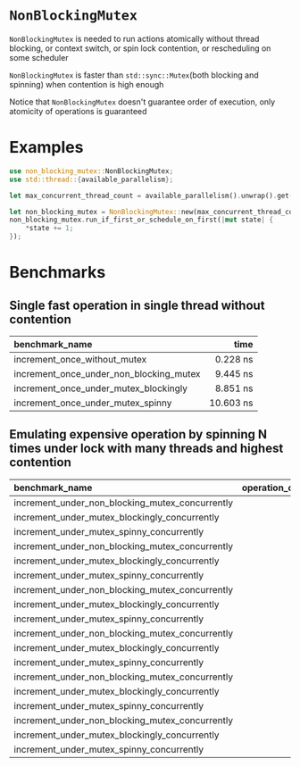 # `NonBlockingMutex`

`NonBlockingMutex` is needed to run actions
atomically without thread blocking, or context
switch, or spin lock contention, or rescheduling
on some scheduler

`NonBlockingMutex` is faster than `std::sync::Mutex`(both blocking and spinning)
when contention is high enough

Notice that `NonBlockingMutex` doesn't guarantee order
of execution, only atomicity of operations is guaranteed

# Examples
```rust
use non_blocking_mutex::NonBlockingMutex;
use std::thread::{available_parallelism};

let max_concurrent_thread_count = available_parallelism().unwrap().get();

let non_blocking_mutex = NonBlockingMutex::new(max_concurrent_thread_count, 0);
non_blocking_mutex.run_if_first_or_schedule_on_first(|mut state| {
    *state += 1;
});
```

# Benchmarks
## Single fast operation in single thread without contention
| benchmark_name                          |      time |
|:----------------------------------------|----------:|
| increment_once_without_mutex            |  0.228 ns |
| increment_once_under_non_blocking_mutex |  9.445 ns |
| increment_once_under_mutex_blockingly   |  8.851 ns |
| increment_once_under_mutex_spinny       | 10.603 ns |

## Emulating expensive operation by spinning N times under lock with many threads and highest contention
| benchmark_name                                  | operation_count_per_thread | spin_under_lock_count | concurrent_thread_count | average_time |
|:------------------------------------------------|---------------------------:|----------------------:|------------------------:|-------------:|
| increment_under_non_blocking_mutex_concurrently |                      1_000 |                     0 |                      24 |     3.408 ms |
| increment_under_mutex_blockingly_concurrently   |                      1_000 |                     0 |                      24 |     1.072 ms |
| increment_under_mutex_spinny_concurrently       |                      1_000 |                     0 |                      24 |     4.376 ms |
| increment_under_non_blocking_mutex_concurrently |                     10_000 |                     0 |                      24 |    42.584 ms |
| increment_under_mutex_blockingly_concurrently   |                     10_000 |                     0 |                      24 |    14.960 ms |
| increment_under_mutex_spinny_concurrently       |                     10_000 |                     0 |                      24 |    94.658 ms |
| increment_under_non_blocking_mutex_concurrently |                      1_000 |                    10 |                      24 |    12.280 ms |
| increment_under_mutex_blockingly_concurrently   |                      1_000 |                    10 |                      24 |     8.345 ms |
| increment_under_mutex_spinny_concurrently       |                      1_000 |                    10 |                      24 |    34.977 ms |
| increment_under_non_blocking_mutex_concurrently |                     10_000 |                    10 |                      24 |    70.013 ms |
| increment_under_mutex_blockingly_concurrently   |                     10_000 |                    10 |                      24 |    84.143 ms |
| increment_under_mutex_spinny_concurrently       |                     10_000 |                    10 |                      24 |    349.07 ms |
| increment_under_non_blocking_mutex_concurrently |                      1_000 |                   100 |                      24 |    44.670 ms |
| increment_under_mutex_blockingly_concurrently   |                      1_000 |                   100 |                      24 |    47.335 ms |
| increment_under_mutex_spinny_concurrently       |                      1_000 |                   100 |                      24 |   117.570 ms |
| increment_under_non_blocking_mutex_concurrently |                     10_000 |                   100 |                      24 |   378.230 ms |
| increment_under_mutex_blockingly_concurrently   |                     10_000 |                   100 |                      24 |   801.090 ms |
| increment_under_mutex_spinny_concurrently       |                     10_000 |                   100 |                      24 |  1200.400 ms |